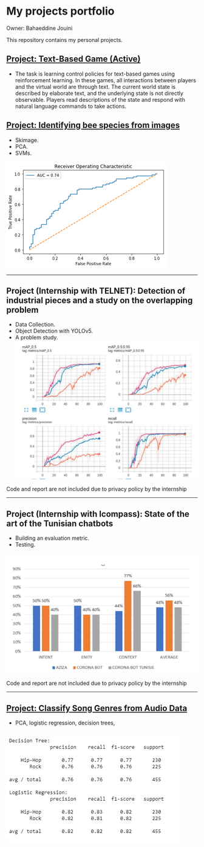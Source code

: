 # My projects portfolio

Owner: Bahaeddine Jouini

This repository contains my personal projects.




## [Project: Text-Based Game (Active)]()
* The task is learning control policies for text-based games using reinforcement learning. In these games, all interactions between players and the virtual world are through text. The current world state is described by elaborate text, and the underlying state is not directly observable. Players read descriptions of the state and respond with natural language commands to take actions.

## [Project: Identifying bee species from images]()
* Skimage.
* PCA.
* SVMs.

![](/images/download.png)


---
## Project (Internship with TELNET): Detection of industrial pieces and a study on the overlapping problem
* Data Collection.
* Object Detection with YOLOv5.
* A problem study.
![](/images/Telnet.PNG)


Code and report are not included due to privacy policy by the internship

---

## Project (Internship with Icompass): State of the art of the Tunisian chatbots

* Building an evaluation metric.
* Testing.

![](/images/icompass.PNG)

Code and report are not included due to privacy policy by the internship

---

## [Project: Classify Song Genres from Audio Data]()
* PCA, logistic regression, decision trees,

![](/images/classification.PNG)
---
